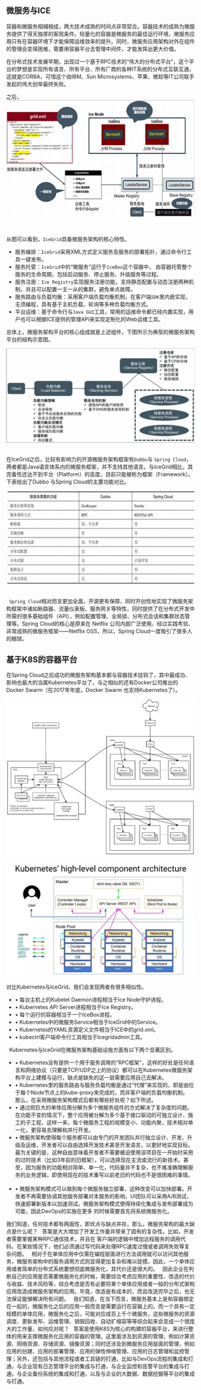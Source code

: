 ## 微服务与ICE

容器和微服务相辅相成，两大技术成熟的时间点非常契合。容器技术的成熟为微服务提供了得天独厚的客观条件。轻量化的容器是微服务的最佳运行环境，微服务应用只有在容器环境下才能保障运维效率的提升。同时，微服务应用架构对外在组件的管理会变得困难，需要用容器平台去管理中间件，才能发挥出更大价值。

在分布式技术发展早期，出现过一个基于RPC技术的“伟大的分布式平台”，这个平台的梦想是实现所有语言、所有平台、所有厂商的各种IT系统的分布式互联互通，这就是CORBA，可惜这个由IBM、Sun Microsystems、苹果、微软等IT公司联手发起的伟大创举最终失败。

之后，
![](seviceMesh_images\9117083b.png)
 

从图可以看到，`IceGrid`具备微服务架构的核心特性。

+ 服务编排：`IceGrid`采用XML方式定义服务及服务的部署拓扑，通过命令行工具一键发布。
+ 服务托管：`IceGrid`中的“微服务”运行于`IceBox`这个容器中， 由容器托管整个服务的生命周期，包括启动服务、停止服务、升级服务等过程。
+ 服务注册：`Ice Registry`实现服务注册功能，支持静态配置与动态注册两种机制，并且可以配置一主一从的集群，避免单点故障。
+ 服务路由与负载均衡：采用客户端负载均衡机制，在客户端`SDK`里内嵌实现，无须编程，具有基于主机负载、轮询等多种负载均衡方式。
+ 平台运维：基于命令行与`Java GUI`工具，常用的运维命令都已经内置实现，用户也可以根据ICE提供的管理API来实现定制化的Web运维工具。
 

总体上，微服务架构平台的核心组成就是上述组件，下图所示为典型的微服务架构平台的结构示意图。
 

![](seviceMesh_images\3821c492.png)
 

在IceGrid之后，比较有影响力的开源微服务架构框架有`Dubbo`与 `Spring Cloud`，两者都是Java语言体系内的微服务框架，并不支持其他语言。与IceGrid相比，其完备性还达不到平台（Platform）的高度，目前只能被称为框架（Framework）。下表给出了Dubbo 与Spring Cloud的主要功能对比。

![](seviceMesh_images\ba27323e.png) 

 
`Spring Cloud`相对而言更加全面，开源更有保障，同时开创性地实现了微服务架构框架中诸如断路器、流量仪表板、服务网关等特性，同时提供了在分布式开发中所需的很多基础组件（API），例如配置管理、全局锁、分布式会话和集群状态管理等。Spring Cloud的核心是原来在 Netflix 公司内部广泛使用、经过实践考验、非常成熟的微服务框架——Netflix OSS，所以，Spring Cloud一度吸引了很多人的眼球。
 
## 基于K8S的容器平台

在Spring Cloud之后成功的微服务架构基本都与容器技术挂钩了，其中最成功、影响也最大的当属Kubernetes平台了，与之相似的还有Docker公司推出的Docker Swarm（在2017年年底，Docker Swarm 也支持Kubernetes了）。

![](seviceMesh_images\540cc74f.png)

![](seviceMesh_images\18d2910e.png)


对比Kubernetes与IceGrid，我们会发现两者有很多相似性。

+ • 每台主机上的Kubelet Daemon进程相当于Ice Node守护进程。
+ • Kubernetes API Server进程相当于Ice Registry。
+ • 每个运行的容器相当于一个IceBox进程。
+ • Kubernetes中的微服务Service相当于IceGrid中的Service。
+ • Kubernetes的YAML资源定义文件相当于ICE中的grid.xml。
+ • kubectrl客户端命令行工具相当于Icegridadmin工具。

 
Kubernetes与IceGrid在微服务架构基础设施方面有以下两个显著区别。
+ • Kubernetes没有提供一个用于服务调用的“RPC框架”，这样的好处是任何语言和网络协议（只要是TCP/UDP之上的协议）都可以在Kubernetes微服务架构平台上建模与运行，缺点是缺失的这一层需要应用自己去解决。
+ • Kubernetes里的服务路由与服务负载均衡是通过“代理”来实现的，即是由位于每个Node节点上的kube-proxy来完成的，而非客户端的负载均衡机制。
 
那么，在采用微服务架构模式后都有哪些好处呢？如下所述。
+ • 通过把巨大的单体应用分解为多个微服务组件的方式解决了复杂度的问题。在功能不变的情况下，整个应用被分解为多个基于接口驱动的可独立设计、施工的子工程，这样一来，每个微服务工程的规模变小、功能内聚，技术相对单一化，更容易去理解和并行开发。
 
+ • 微服务架构使得每个服务都可以由专门的开发团队并行独立设计、开发、升级及运维，开发者可以自由选择开发技术甚至开发语言，以更好地实现目标。最为关键的是，这种自由意味着开发者不需要被迫使用该项目在一开始时采用的过时技术（比如3年前的旧框架），可以选择现在主流或流行的新技术。甚至，因为服务的功能相对简单、单一化，代码量并不复杂，也不难准确理解服务的业务逻辑，即使用现在的技术重写以前老旧的代码也不是很困难的事情。
 
+ • 微服务架构模式可以做到每个微服务独立部署，这种改变可以加快部署。开发者不再需要协调其他服务部署对本服务的影响，UI团队可以采用A/B测试，快速部署新版本以加速测试。微服务架构模式使得持续化集成与发布部署成为可能，因此DevOps的实施在更多 的时候需要首先将系统微服务化。
 

我们知道，任何技术都有两面性，即优点与缺点并存，那么，微服务架构的最大缺点是什么呢？
 
答案是大大增加了开发工作量并带来了固有的复杂性。比如，开发者需要掌握某种RPC通信技术，并且在
客户端的逻辑中增加远程服务的调用代码，在某些情况下，他们必须通过写代码来处理RPC速度过慢或者调用失败等复杂问题。
 
相对于在单体应用中仅需在编程层面进行方法调用就可以访问其他服务，微服务架构中的服务调用方式则显得更加复杂和难以捉摸。因此，一个单体应用或者简单的分布式系统要想彻底微服务化，其代价还是很大的。
 
因此企业在判断自己的应用是否需要微服务化的时候，需要综合考虑应用的重要性、改造的代价与收益、技术风险等，综合考虑是否有必要将某个单体应用或者一般的分布式架构应用改造成微服务架构的应用。毕竟，改造是有成本的，而且改造完毕之后，也无法保证能够解决所有问题。
 
我们知道，在当下而言，微服务基本上是和容器绑定在一起的，微服务化之后的应用一般而言是需要运行在容器上的。而一个具有一定规模的单体应用，微服务化之后，可能对应成百上千个微服务，这些微服务的资源调度、更新发布、运维管理、销毁回收、自动扩缩容等等综合起来会变成一个很庞大的工作量，如何应对呢？
 
答案是使用K8S为核心的构建的容器平台，来进行整体的用来支撑微服务化应用的容器的管理。这里面涉及到资源的管理，例如计算资源、网络资源、存储资源、镜像资源；同时还涉及到微服务应用层面的管理，例如应用的创建、应用的部署管理、应用的弹性伸缩管理、应用的日志管理和监控管理；另外，还包括与其他流程或者工具链的打通，比如与DevOps流程的集成和打通，与企业现有日志管理平台的集成与打通，与企业监控和告警平台的集成与打通，与企业备份系统的集成和打通，以及与企业的大数据、数据挖掘等平台的集成与打通。
